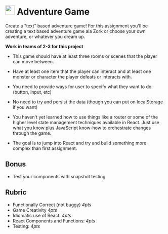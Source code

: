 <img src="https://cloud.githubusercontent.com/assets/478864/22186847/68223ce6-e0b1-11e6-8a62-0e3edc96725e.png" width=30> Adventure Game
===

Create a "text" based adventure game! For this assignment you'll be creating a 
text based adventure game ala Zork or choose your own adventure, or whatever you dream up.

**Work in teams of 2-3 for this project**

* This game should have at least three rooms or scenes that the player can move between. 

* Have at least one item that the player can interact and at least one monster or character
the player defeats or interacts with.

* You need to provide ways for user to specify what they want to do (button, input, etc) 

* No need to try and persist the data (though you can put on localStorage if you want)

* You haven't yet learned how to use things like a router or some of the higher level state management
techniques available in React. Just use what you know plus JavaScript know-how to orchestrate changes through the game.

* The goal is to jump into React and try and build something more complex than first assignment.

## Bonus
* Test your components with snapshot testing

## Rubric
* Functionally Correct (not buggy) *4pts*
* Game Creativity *4pts*
* Idiomatic use of React: *4pts*
* React Components and Functions: *4pts* 
* Testing: *4pts*
